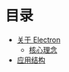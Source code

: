 # 目录
- [关于 Electron](https://github.com/ArcherGrey/study/blob/master/JavaScript/electron/about.md)
  - [核心理念]()
- [应用结构]()


